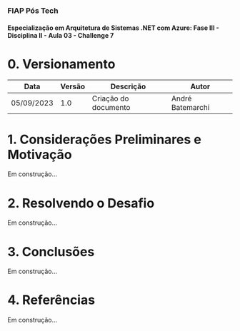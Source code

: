 ### FIAP Pós Tech
#### Especialização em Arquitetura de Sistemas .NET com Azure: Fase III - Disciplina II - Aula 03 - Challenge 7

# 0. Versionamento
| Data          | Versão        | Descrição                                  | Autor             |
| ------------- | ------------- | ----------------------                     | ----------------- |
| 05/09/2023    | 1.0           | Criação do documento                       | André Batemarchi  |

# 1. Considerações Preliminares e Motivação
Em construção...

# 2. Resolvendo o Desafio
Em construção...

# 3. Conclusões
Em construção...

# 4. Referências
Em construção...

